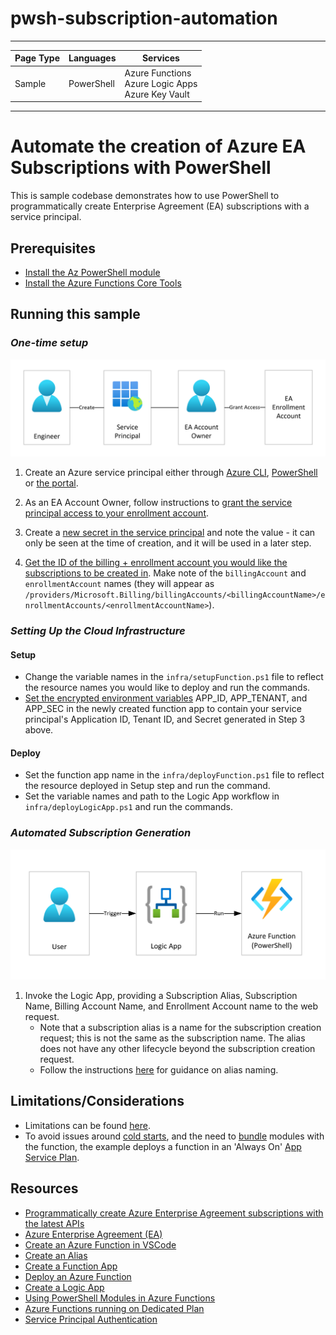 # pwsh-subscription-automation


---

| Page Type | Languages     | Services |
|-----------|-----------|------------|
| Sample    | PowerShell    | Azure Functions <br> Azure Logic Apps <br> Azure Key Vault |

---

# Automate the creation of Azure EA Subscriptions with PowerShell

This is sample codebase demonstrates how to use PowerShell to programmatically create Enterprise Agreement (EA) subscriptions with a service principal.

## Prerequisites
- [Install the Az PowerShell module](https://docs.microsoft.com/en-us/powershell/azure/install-az-ps?view=azps-8.3.0)
- [Install the Azure Functions Core Tools](https://docs.microsoft.com/en-us/azure/azure-functions/functions-run-local?tabs=v4%2Cwindows%2Ccsharp%2Cportal%2Cbash)

## Running this sample

### _*One-time setup*_
![Setup](/docs/images/onetimesetup.png)

1. Create an Azure service principal either through
    [Azure CLI](https://docs.microsoft.com/cli/azure/create-an-azure-service-principal-azure-cli?toc=%2fazure%2fazure-resource-manager%2ftoc.json),
    [PowerShell](https://docs.microsoft.com/azure/azure-resource-manager/resource-group-authenticate-service-principal/)
    or [the portal](https://docs.microsoft.com/azure/azure-resource-manager/resource-group-create-service-principal-portal/).

2. As an EA Account Owner, follow instructions to [grant the service principal access to your enrollment account](https://docs.microsoft.com/en-us/azure/cost-management-billing/manage/assign-roles-azure-service-principals).

3. Create a [new secret in the service principal](https://learn.microsoft.com/en-us/azure/active-directory/develop/howto-create-service-principal-portal#option-2-create-a-new-application-secret) and note the value - it can only be seen at the time of creation, and it will be used in a later step.

4. [Get the ID of the billing + enrollment account you would like the subscriptions to be created in](https://docs.microsoft.com/en-us/azure/cost-management-billing/manage/programmatically-create-subscription-enterprise-agreement?tabs=rest#find-accounts-you-have-access-to). Make note of the ```billingAccount``` and ```enrollmentAccount``` names (they will appear as ```/providers/Microsoft.Billing/billingAccounts/<billingAccountName>/enrollmentAccounts/<enrollmentAccountName>```).

### _*Setting Up the Cloud Infrastructure*_
#### Setup
- Change the variable names in the ```infra/setupFunction.ps1``` file to reflect the resource names you would like to deploy and run the commands.
- [Set the encrypted environment variables](https://learn.microsoft.com/en-us/azure/app-service/configure-common?tabs=portal#configure-app-settings) APP_ID, APP_TENANT, and APP_SEC in the newly created function app to contain your service principal's Application ID, Tenant ID, and Secret generated in Step 3 above.

#### Deploy
- Set the function app name in the ```infra/deployFunction.ps1``` file to reflect the resource deployed in Setup step and run the command.
- Set the variable names and path to the Logic App workflow in ```infra/deployLogicApp.ps1``` and run the commands.

### _*Automated Subscription Generation*_

![Automation](/docs/images/automation.png)
1. Invoke the Logic App, providing a Subscription Alias, Subscription Name, Billing Account Name, and Enrollment Account name to the web request.
    - Note that a subscription alias is a name for the subscription creation request; this is not the same as the subscription name. The alias does not have any other lifecycle beyond the subscription creation request.
    - Follow the instructions [here](https://docs.microsoft.com/en-us/azure/cost-management-billing/manage/programmatically-create-subscription-enterprise-agreement?tabs=azure-powershell#create-subscriptions-under-a-specific-enrollment-account) for guidance on alias naming.  

## Limitations/Considerations
* Limitations can be found [here](https://learn.microsoft.com/en-us/azure/cost-management-billing/manage/programmatically-create-subscription-enterprise-agreement?tabs=rest#limitations-of-azure-enterprise-subscription-creation-api).
* To avoid issues around [cold starts](https://learn.microsoft.com/en-us/azure/azure-functions/functions-reference-powershell?tabs=portal#cold-start), and the need to [bundle](https://learn.microsoft.com/en-us/azure/azure-functions/functions-reference-powershell?tabs=portal#bundle-modules-instead-of-using-install-module) modules with the function, the example deploys a function in an 'Always On' [App Service Plan](https://learn.microsoft.com/en-us/powershell/module/az.functions/new-azfunctionapp?view=azps-8.3.0#example-2-create-a-powershell-function-app-which-will-be-hosted-in-a-service-plan).

## Resources
* [Programmatically create Azure Enterprise Agreement subscriptions with the latest APIs](https://docs.microsoft.com/en-us/azure/cost-management-billing/manage/programmatically-create-subscription-enterprise-agreement?tabs=azure-cli)
* [Azure Enterprise Agreement (EA)](https://azure.microsoft.com/pricing/enterprise-agreement/)
* [Create an Azure Function in VSCode](https://docs.microsoft.com/en-us/azure/azure-functions/create-first-function-vs-code-csharp?tabs=in-process)
* [Create an Alias](https://learn.microsoft.com/en-us/rest/api/subscription/2020-09-01/alias/create?tabs=HTTP)
* [Create a Function App](https://learn.microsoft.com/en-us/azure/azure-functions/create-first-function-cli-powershell?tabs=azure-cli%2Cbrowser#create-supporting-azure-resources-for-your-function)
* [Deploy an Azure Function](https://learn.microsoft.com/en-us/azure/azure-functions/deployment-zip-push)
* [Create a Logic App](https://learn.microsoft.com/en-us/azure/logic-apps/quickstart-logic-apps-azure-powershell#update-logic-apps-from-powershell)
* [Using PowerShell Modules in Azure Functions](https://devblogs.microsoft.com/powershell/using-powershell-modules-in-azure-functions/)
* [Azure Functions running on Dedicated Plan](https://learn.microsoft.com/en-us/azure/azure-functions/dedicated-plan#always-on)
* [Service Principal Authentication](https://learn.microsoft.com/en-us/azure/developer/java/sdk/identity-service-principal-auth)